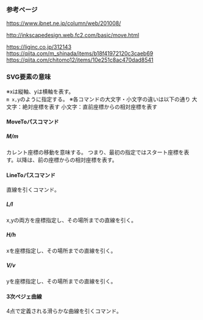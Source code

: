 

### 参考ページ
https://www.ibnet.ne.jp/column/web/201008/

http://inkscapedesign.web.fc2.com/basic/move.html

https://liginc.co.jp/312143
https://qiita.com/m_shinada/items/b18f41972120c3caeb69
https://qiita.com/chitomo12/items/10e251c8ac470dad8541

### SVG要素の意味

※xは縦軸、yは横軸を表す。<br>
`m x,y`のように指定する。
※各コマンドの大文字・小文字の違いは以下の通り
大文字：絶対座標を表す
小文字：直前座標からの相対座標を表す


#### MoveToパスコマンド
##### M/m
カレント座標の移動を意味する。
つまり、最初の指定ではスタート座標を表す。以降は、前の座標からの相対座標を表す。

#### LineToパスコマンド
直線を引くコマンド。

##### L/l
x,yの両方を座標指定し、その場所までの直線を引く。

##### H/h
xを座標指定し、その場所までの直線を引く。

##### V/v
yを座標指定し、その場所までの直線を引く。

#### 3次ペジェ曲線
4点で定義される滑らかな曲線を引くコマンド。